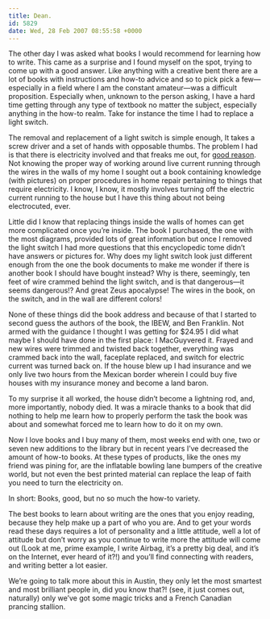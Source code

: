 ```yaml
---
title: Dean.
id: 5829
date: Wed, 28 Feb 2007 08:55:58 +0000
---
```


The other day I was asked what books I would recommend for learning how to write. This came as a surprise and I found myself on the spot, trying to come up with a good answer. Like anything with a creative bent there are a lot of books with instructions and how-to advice and so to pick pick a few—especially in a field where I am the constant amateur—was a difficult proposition. Especially when, unknown to the person asking, I have a hard time getting through any type of textbook no matter the subject, especially anything in the how-to realm. Take for instance the time I had to replace a light switch.  

The removal and replacement of a light switch is simple enough, It takes a screw driver and a set of hands with opposable thumbs. The problem I had is that there is electricity involved and that freaks me out, for [good reason](http://www.airbagindustries.com/archives/airbag/repair.php). Not knowing the proper way of working around live current running through the wires in the walls of my home I sought out a book containing knowledge (with pictures) on proper procedures in home repair pertaining to things that require electricity. I know, I know, it mostly involves turning off the electric current running to the house but I have this thing about not being electrocuted, ever.  

Little did I know that replacing things inside the walls of homes can get more complicated once you’re inside. The book I purchased, the one with the most diagrams, provided lots of great information but once I removed the light switch I had more questions that this encyclopedic tome didn’t have answers or pictures for. Why does my light switch look just different enough from the one the book documents to make me wonder if there is another book I should have bought instead? Why is there, seemingly, ten feet of wire crammed behind the light switch, and is that dangerous—it seems dangerous!? And great Zeus apocalypse! The wires in the book, on the switch, and in the wall are different colors!  

None of these things did the book address and because of that I started to second guess the authors of the book, the <span class="caps">IBEW</span>, and Ben Franklin. Not armed with the guidance I thought I was getting for $24.95 I did what maybe I should have done in the first place: I MacGuyvered it. Frayed and new wires were trimmed and twisted back together, everything was crammed back into the wall, faceplate replaced, and switch for electric current was turned back on. If the house blew up I had insurance and we only live two hours from the Mexican border wherein I could buy five houses with my insurance money and become a land baron.  

To my surprise it all worked, the house didn’t become a lightning rod, and, more importantly, nobody died. It was a miracle thanks to a book that did nothing to help me learn how to properly perform the task the book was about and somewhat forced me to learn how to do it on my own.  

Now I love books and I buy many of them, most weeks end with one, two or seven new additions to the library but in recent years I’ve decreased the amount of how-to books. At these types of products, like the ones my friend was pining for, are the inflatable bowling lane bumpers of the creative world, but not even the best printed material can replace the leap of faith you need to turn the electricity on.  

In short: Books, good, but no so much the how-to variety.  

The best books to learn about writing are the ones that you enjoy reading, because they help make up a part of who you are. And to get your words read these days requires a lot of personality and a little attitude, well a lot of attitude but don’t worry as you continue to write more the attitude will come out (Look at me, prime example, I write Airbag, it’s a pretty big deal, and it’s on the Internet, ever heard of it?!) and you’ll find connecting with readers, and writing better a lot easier.  

We’re going to talk more about this in Austin, they only let the most smartest and most brilliant people in, did you know that?! (see, it just comes out, naturally) only we’ve got some magic tricks and a French Canadian prancing stallion.





